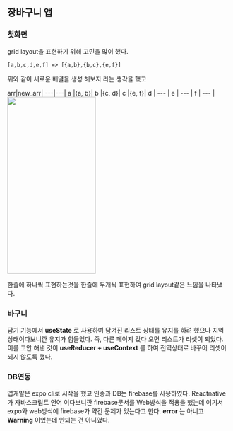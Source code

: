 ## 장바구니 앱

 ### 첫화면
  
  grid layout을 표현하기 위해 고민을 많이 했다. 

  ```
  [a,b,c,d,e,f] => [{a,b},{b,c},{e,f}]
  ```
  위와 같이 새로운 배열을 생성 해보자 라는 생각을 했고 
  <p float="left">
   arr|new_arr|
  ---|---|
  a |{a, b}|
  b |{c, d}|
  c |{e, f}|
  d | --- |
  e | --- |
  f | --- |
  <img src="https://user-images.githubusercontent.com/38012855/146504472-45789eb6-6307-49c6-9d2d-3f73a5cccf07.jpg" width="200" height="400"/>
  <p/>

  한줄에 하나씩 표현하는것을 한줄에 두개씩 표현하여 grid layout같은 느낌을 나타냈다.

 ### 바구니


담기 기능에서 __useState__ 로 사용하여 담겨진 리스트 상태를 유지를 하려 했으나 지역 상태이다보니깐 유지가 힘들었다. 즉, 다른 페이지 갔다 오면 리스트가 리셋이 되었다. 이를 고안 해낸 것이 __useReducer + useContext__ 를 하여 전역상태로 바꾸어 리셋이 되지 않도록 했다.


### DB연동

앱개발은 expo cli로 시작을 했고 
인증과 DB는 firebase를 사용하였다. Reactnative가 자바스크립트 언어 이다보니깐 firebase문서를 Web방식을 적용을 했는데 여기서 expo와 web방식에 firebase가 약간 문제가 있는다고 한다. __error__ 는 아니고 __Warning__ 이였는데 안되는 건 아니였다.

